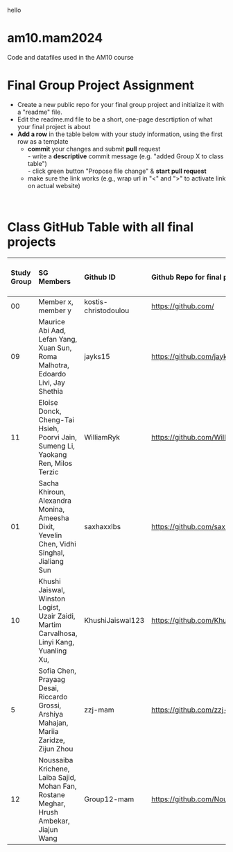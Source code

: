 hello

# am10.mam2024

Code and datafiles used in the AM10 course

# Final Group Project Assignment

- Create a new public repo for your final group project and initialize it with a "readme" file. 
- Edit the readme.md file to be a short, one-page descrtiption of what your final project is about
- **Add a row** in the table below with your study information, using the first row as a template
    - **commit** your changes and submit **pull** request   
            - write a **descriptive** commit message (e.g. "added Group X to class table")  
            - click green button "Propose file change" & **start pull request**
    - make sure the link works (e.g., wrap url in "<" and ">" to activate link on actual website)  
<br>

# Class GitHub Table with all final projects

| Study Group   | SG Members           |Github ID                      |Github Repo for final project        | URL address for final project       |Date Added     |  
|:--------------|:---------------------|:------------------------------------------------------|:-----------------------|:-------------------------------------|:-----------------------| 
| 00     |Member x, member y |kostis-christodoulou |<https://github.com/>|<N/A>     | 2023-11-01 |
| 09          | Maurice Abi Aad, Lefan Yang, Xuan Sun, Roma Malhotra, Edoardo Livi, Jay Shethia | jayks15              | <https://github.com/jayks15/AM10_Project_Group9/tree/main> | <N/A>                         | 2024-11-04 |
| 11          | Eloise Donck, Cheng-Tai Hsieh, Poorvi Jain, Sumeng Li, Yaokang Ren, Milos Terzic| WilliamRyk              | <https://github.com/WilliamRyk/AM10_Final-Porject_Group-11> | <N/A>                         | 2024-11-04 |
| 01         | Sacha Khiroun, Alexandra Monina, Ameesha Dixit, Yevelin Chen, Vidhi Singhal, Jialiang Sun| saxhaxxlbs              | <https://github.com/saxhaxxlbs/Yield-spread-prediction> | <N/A>       | 2024-11-04 |
| 10 | Khushi Jaiswal, Winston Logist, Uzair Zaidi, Martim Carvalhosa, Linyi Kang, Yuanling Xu, | KhushiJaiswal123 | <https://github.com/KhushiJaiswal123/Data_Visualisation_GrpPrj.git> | <N/A> | 2024-11-04 |
| 5 | Sofia Chen, Prayaag Desai, Riccardo Grossi, Arshiya Mahajan, Mariia Zaridze, Zijun Zhou| zzj-mam | <https://github.com/zzj-mam/AM10-Group-5> | <N/A> | 2024-11-18 |
| 12 | Noussaiba Krichene, Laiba Sajid, Mohan Fan, Rostane Meghar, Hrush Ambekar, Jiajun Wang | Group12-mam | <https://github.com/NoussaibaMAM25/Project-Data-Viz-Group12> | <N/A> | 2024-11-19 |


